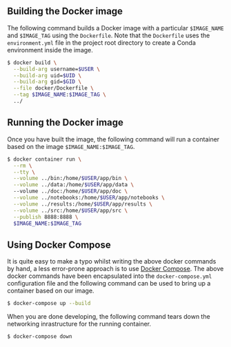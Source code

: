 ## Building the Docker image

The following command builds a Docker image with a particular `$IMAGE_NAME` and `$IMAGE_TAG` using the `Dockerfile`. Note that the `Dockerfile` uses the `environment.yml` file in the project root directory to create a Conda environment inside the image.

```bash
$ docker build \
  --build-arg username=$USER \
  --build-arg uid=$UID \
  --build-arg gid=$GID \
  --file docker/Dockerfile \
  --tag $IMAGE_NAME:$IMAGE_TAG \
  ../
```

## Running the Docker image

Once you have built the image, the following command will run a container based on the image `$IMAGE_NAME:$IMAGE_TAG`.

```bash
$ docker container run \
  --rm \
  --tty \
  --volume ../bin:/home/$USER/app/bin \
  --volume ../data:/home/$USER/app/data \ 
  --volume ../doc:/home/$USER/app/doc \
  --volume ../notebooks:/home/$USER/app/notebooks \
  --volume ../results:/home/$USER/app/results \
  --volume ../src:/home/$USER/app/src \
  --publish 8888:8888 \
  $IMAGE_NAME:$IMAGE_TAG
```

## Using Docker Compose

It is quite easy to make a typo whilst writing the above docker commands by hand, a less error-prone approach is to use [Docker Compose](https://docs.docker.com/compose/). The above docker commands have been encapsulated into the `docker-compose.yml` configuration file and the following command can be used to bring up a container based on our image.

```bash
$ docker-compose up --build
```

When you are done developing, the following command tears down the networking inrastructure for the running container.

```bash
$ docker-compose down
```
